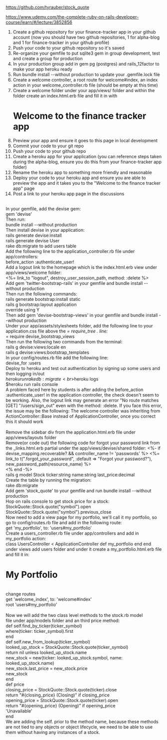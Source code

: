 https://github.com/tyrauber/stock_quote

https://www.udemy.com/the-complete-ruby-on-rails-developer-course/learn/#/lecture/3852856

1. Create a github repository for your finance-tracker app in your github account (now you should have two github repositories, 1 for alpha-blog and 1 for finance-tracker in your github profile)
2. Push your code to your github repository so it's saved
3. Re-organize your gemfile to put sqlite3 gem in group development, test and create a group for production
4. In your production group add in gem pg (postgres) and rails_12factor to make your app heroku ready
5. Run bundle install --without production to update your .gemfile.lock file
6. Create a welcome controller, a root route for welcome#index, an index action in your welcome_controller.rb file (should be empty at this time)
7. Create a welcome folder under your app/views/ folder and within the folder create an index.html.erb file and fill it in with <h1>Welcome to the finance tracker app</h1>
8. Preview your app and ensure it goes to this page in local development
9. Commit your code to your git repo
10. Push your code to your github repo
11. Create a heroku app for your application (you can reference steps taken during the alpha-blog, ensure you do this from your finance-tracker app folder)
12. Rename the heroku app to something more friendly and reasonable
13. Deploy your code to your heroku app and ensure you are able to preview the app and it takes you to the "Welcome to the finance tracker app" page
14. Post a link to your heroku app page in the discussions

<br>In your gemfile, add the devise gem:
<br>gem 'devise'
<br>Then run:
<br>bundle install --without production
<br>Then install devise in your application:
<br>rails generate devise:install
<br>rails generate devise User
<br>rake db:migrate to add users table
<br>Add the following line to the application_controller.rb file under app/controllers:
<br>before_action :authenticate_user!
<br>Add a logout link to the homepage which is the index.html.erb view under app/views/welcome folder:
<br><%= link_to "logout", destroy_user_session_path, method: :delete %>
<br>Add gem 'twitter-bootstrap-rails' in your gemfile and bundle install --without production
<br>Then run the following commands:
<br>rails generate bootstrap:install static
<br>rails g bootstrap:layout application
<br>override using Y
<br>Then add gem 'devise-bootstrap-views' in your gemfile and bundle install --without production
<br>Under your app/assets/stylesheets folder, add the following line to your application.css file above the *= require_tree . line:
<br>*= require devise_bootstrap_views
<br>Then run the following two commands from the terminal:
<br>rails g devise:views:locale en
<br>rails g devise:views:bootstrap_templates
<br>In your config/routes.rb file add the following line:
<br>devise_for :users
<br>Deploy to heroku and test out authentication by signing up some users and then logging in/out
<br>$heroku run rake db:migrate
<br>$heroku logs
<br>$heroku run rails console
<br>A problem faced here by students is after adding the before_action :authenticate_user! in the application controller, the check doesn't seem to be working. Also, the logout link may generate an error "No route matches [GET] "/users/sign_out" even with the method: :delete. If you face this error, the issue may be the following: The welcome controller was inheriting from ActionController::Base instead of ApplicationController, once you correct this it should work
<br>
<br>Remove the sidebar div from the application.html.erb file under app/views/layouts folder
<br>Remove(or code out) the following code for forgot your password link from the _links.html.erb partial under the app/views/devise/shared folder:
<%- if devise_mapping.recoverable? && controller_name != 'passwords' %>
<%= link_to t(".forgot_your_password", :default => "Forgot your password?"), new_password_path(resource_name)
%><br />
<% end -%>
<br>rails g model Stock ticker:string name:string last_price:decimal
<br>Create the table by running the migration:
<br>rake db:migrate
<br>Add gem 'stock_quote' to your gemfile and run bundle install --without production
<br>Hop on rails console to get stock price for a stock:
<br>StockQuote::Stock.quote("symbol").open
<br>StockQuote::Stock.quote("symbol").previous_close
<br>Now need to add a view page for my portfolio, we'll call it my portfolio, so go to config/routes.rb file and add in the following route:
<br>get 'my_portfolio', to: 'users#my_portfolio'
<br>Create a users_controller.rb file under app/controllers and add in my_portfolio action:
<br>class UsersController < ApplicationController
def my_portfolio
end
end
<br>under views add users folder and under it create a my_portfolio.html.erb file and fill it in:
<h1>My Portfolio</h1>
<br>change routes
<br>  get 'welcome_index', to: 'welcome#index'
<br>  root 'users#my_portfolio'
<br>
<br>Now we will add the two class level methods to the stock.rb model
<br>file under app/models folder and an third price method:
<br>def self.find_by_ticker(ticker_symbol)
<br>where(ticker: ticker_symbol).first
<br>end
<br>def self.new_from_lookup(ticker_symbol)
<br>looked_up_stock = StockQuote::Stock.quote(ticker_symbol)
<br>return nil unless looked_up_stock.name
<br>new_stock = new(ticker: looked_up_stock.symbol, name:
<br>looked_up_stock.name)
<br>new_stock.last_price = new_stock.price
<br>new_stock
<br>end
<br>def price
<br>closing_price = StockQuote::Stock.quote(ticker).close
<br>return "#{closing_price} (Closing)" if closing_price
<br>opening_price = StockQuote::Stock.quote(ticker).open
<br>return "#{opening_price} (Opening)" if opening_price
<br>'Unavailable'
<br>end
<br>We are adding the self. prior to the method name, because these methods are not tied to any objects or object lifecycle, we need to be able to use them without having any instances of a stock.
<br>
<br>
<br>
<br>
<br>
